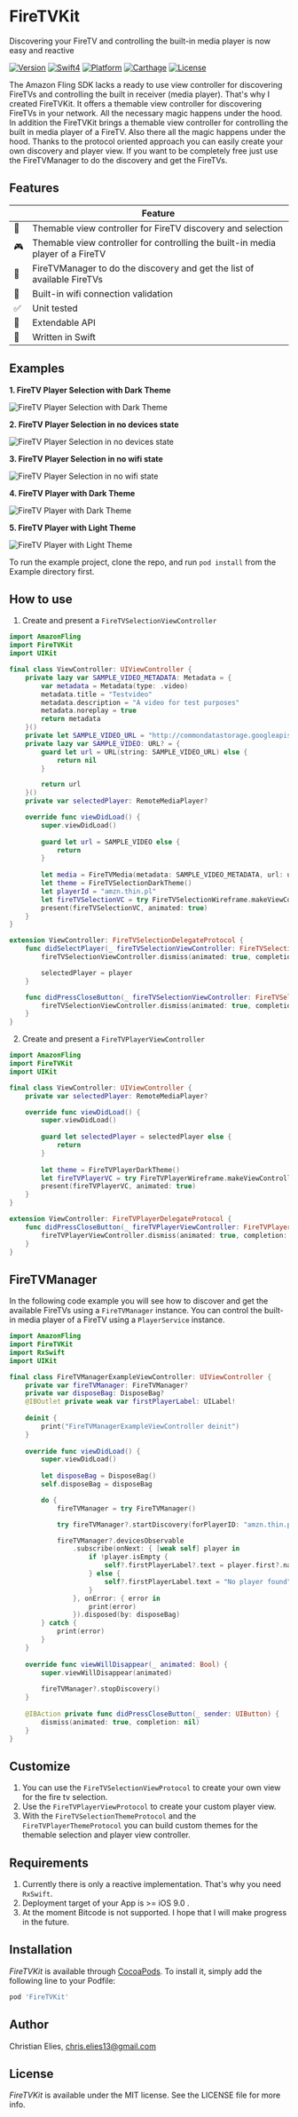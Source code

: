 # FireTVKit

Discovering your FireTV and controlling the built-in media player is now easy and reactive

[![Version](https://img.shields.io/cocoapods/v/FireTVKit.svg?longCache=true&style=flat-square)](http://cocoapods.org/pods/FireTVKit)
[![Swift4](https://img.shields.io/badge/swift4-compatible-orange.svg?longCache=true&style=flat-square)](https://developer.apple.com/swift)
[![Platform](https://img.shields.io/badge/platform-iOS-lightgrey.svg?longCache=true&style=flat-square)](https://www.apple.com/de/ios)
[![Carthage](https://img.shields.io/badge/carthage-compatible-green.svg?longCache=true&style=flat-square)](https://github.com/Carthage/Carthage)
[![License](https://img.shields.io/badge/license-MIT-lightgrey.svg?longCache=true&style=flat-square)](https://en.wikipedia.org/wiki/MIT_License)

The Amazon Fling SDK lacks a ready to use view controller for discovering FireTVs and controlling the built in receiver (media player). That's why I created FireTVKit. It offers a themable view controller for discovering FireTVs in your network. All the necessary magic happens under the hood. In addition the FireTVKit brings a themable view controller for controlling the built in media player of a FireTV. Also there all the magic happens under the hood. Thanks to the protocol oriented approach you can easily create your own discovery and player view. If you want to be completely free just use the FireTVManager to do the discovery and get the FireTVs.

## Features ##

| | Feature |
| --- | --- |
| 🔎 | Themable view controller for FireTV discovery and selection |
| 🎮 | Themable view controller for controlling the built-in media player of a FireTV |
| 🐶 | FireTVManager to do the discovery and get the list of available FireTVs |
| 📡 | Built-in wifi connection validation |
| ✅ | Unit tested |
| 🗽 | Extendable API |
| 🚀 | Written in Swift |

## Examples ##

**1. FireTV Player Selection with Dark Theme**

![FireTV Player Selection with Dark Theme](https://github.com/crelies/FireTVKit/blob/develop/docs/dark%20mock%20player%20selection.gif)

**2. FireTV Player Selection in no devices state**

![FireTV Player Selection in no devices state](https://github.com/crelies/FireTVKit/blob/develop/docs/dark%20mock%20player%20selection%20in%20no%20devices%20state.gif)

**3. FireTV Player Selection in no wifi state**

![FireTV Player Selection in no wifi state](https://github.com/crelies/FireTVKit/blob/develop/docs/dark%20mock%20player%20selection%20in%20no%20wifi%20state.gif)

**4. FireTV Player with Dark Theme**

![FireTV Player with Dark Theme](https://github.com/crelies/FireTVKit/blob/develop/docs/dark%20mock%20player.gif)

**5. FireTV Player with Light Theme**

![FireTV Player with Light Theme](https://github.com/crelies/FireTVKit/blob/develop/docs/light%20mock%20player.gif)

To run the example project, clone the repo, and run `pod install` from the Example directory first.

## How to use

1. Create and present a `FireTVSelectionViewController`

```swift
import AmazonFling
import FireTVKit
import UIKit

final class ViewController: UIViewController {
	private lazy var SAMPLE_VIDEO_METADATA: Metadata = {
		var metadata = Metadata(type: .video)
		metadata.title = "Testvideo"
		metadata.description = "A video for test purposes"
		metadata.noreplay = true
		return metadata
	}()
	private let SAMPLE_VIDEO_URL = "http://commondatastorage.googleapis.com/gtv-videos-bucket/sample/BigBuckBunny.mp4"
	private lazy var SAMPLE_VIDEO: URL? = {
		guard let url = URL(string: SAMPLE_VIDEO_URL) else {
			return nil
		}

		return url
	}()
	private var selectedPlayer: RemoteMediaPlayer?

    override func viewDidLoad() {
    	super.viewDidLoad()
    	
    	guard let url = SAMPLE_VIDEO else {
    		return
    	}
    	
    	let media = FireTVMedia(metadata: SAMPLE_VIDEO_METADATA, url: url)
    	let theme = FireTVSelectionDarkTheme()
    	let playerId = "amzn.thin.pl"
    	let fireTVSelectionVC = try FireTVSelectionWireframe.makeViewController(theme: theme, playerId: playerId, media: media, delegate: self)
    	present(fireTVSelectionVC, animated: true)
    }
}

extension ViewController: FireTVSelectionDelegateProtocol {
	func didSelectPlayer(_ fireTVSelectionViewController: FireTVSelectionViewController, player: RemoteMediaPlayer) {
		fireTVSelectionViewController.dismiss(animated: true, completion: nil)

		selectedPlayer = player
	}

	func didPressCloseButton(_ fireTVSelectionViewController: FireTVSelectionViewController) {
		fireTVSelectionViewController.dismiss(animated: true, completion: nil)
	}
}
```

2. Create and present a `FireTVPlayerViewController`

```swift
import AmazonFling
import FireTVKit
import UIKit

final class ViewController: UIViewController {
	private var selectedPlayer: RemoteMediaPlayer?

    override func viewDidLoad() {
    	super.viewDidLoad()
    	
    	guard let selectedPlayer = selectedPlayer else {
    		return
    	}
    	
    	let theme = FireTVPlayerDarkTheme()
    	let fireTVPlayerVC = try FireTVPlayerWireframe.makeViewController(forPlayer: player, theme: theme, delegate: self)
		present(fireTVPlayerVC, animated: true)
    }
}

extension ViewController: FireTVPlayerDelegateProtocol {
	func didPressCloseButton(_ fireTVPlayerViewController: FireTVPlayerViewController) {
		fireTVPlayerViewController.dismiss(animated: true, completion: nil)
	}
}
```

## FireTVManager

In the following code example you will see how to discover and get the available FireTVs using a `FireTVManager` instance. You can control the built-in media player of a FireTV using a `PlayerService` instance.

```swift
import AmazonFling
import FireTVKit
import RxSwift
import UIKit

final class FireTVManagerExampleViewController: UIViewController {
    private var fireTVManager: FireTVManager?
    private var disposeBag: DisposeBag?
    @IBOutlet private weak var firstPlayerLabel: UILabel!
    
    deinit {
        print("FireTVManagerExampleViewController deinit")
    }
    
    override func viewDidLoad() {
        super.viewDidLoad()
        
        let disposeBag = DisposeBag()
        self.disposeBag = disposeBag

        do {
            fireTVManager = try FireTVManager()

            try fireTVManager?.startDiscovery(forPlayerID: "amzn.thin.pl")

            fireTVManager?.devicesObservable
                .subscribe(onNext: { [weak self] player in
                    if !player.isEmpty {
                        self?.firstPlayerLabel?.text = player.first?.name()
                    } else {
                        self?.firstPlayerLabel.text = "No player found"
                    }
                }, onError: { error in
                    print(error)
                }).disposed(by: disposeBag)
        } catch {
            print(error)
        }
    }
    
    override func viewWillDisappear(_ animated: Bool) {
        super.viewWillDisappear(animated)
        
        fireTVManager?.stopDiscovery()
    }
    
    @IBAction private func didPressCloseButton(_ sender: UIButton) {
        dismiss(animated: true, completion: nil)
    }
}
```

## Customize

1. You can use the `FireTVSelectionViewProtocol` to create your own view for the fire tv selection.
2. Use the `FireTVPlayerViewProtocol` to create your custom player view.
3. With the `FireTVSelectionThemeProtocol` and the `FireTVPlayerThemeProtocol` you can build custom themes for the themable selection and player view controller.

## Requirements

1. Currently there is only a reactive implementation. That's why you need `RxSwift`.
2. Deployment target of your App is >= iOS 9.0 .
3. At the moment Bitcode is not supported. I hope that I will make progress in the future.

## Installation

*FireTVKit* is available through [CocoaPods](http://cocoapods.org). To install
it, simply add the following line to your Podfile:

```ruby
pod 'FireTVKit'
```

## Author

Christian Elies, chris.elies13@gmail.com

## License

*FireTVKit* is available under the MIT license. See the LICENSE file for more info.
